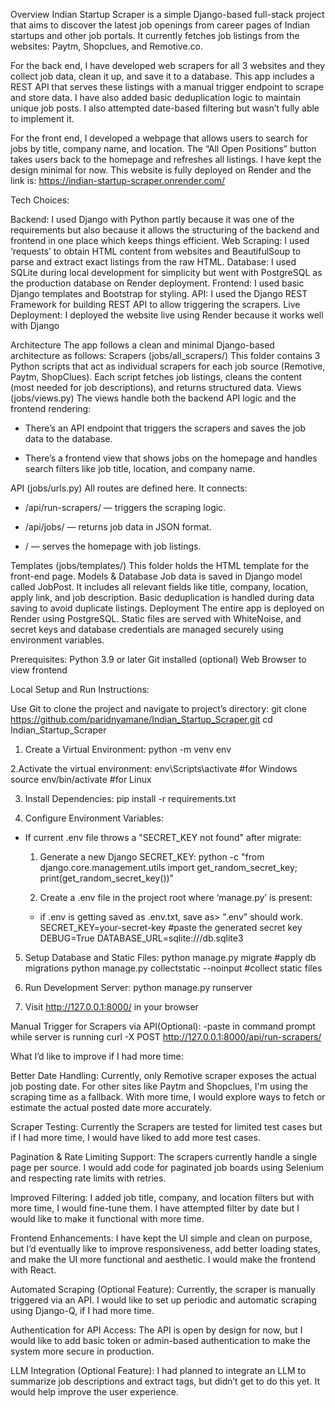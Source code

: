 Overview
Indian Startup Scraper is a simple Django-based full-stack project that aims to discover the latest job openings from career pages of Indian startups and other job portals.
It currently fetches job listings from the websites: Paytm, Shopclues, and Remotive.co.

For the back end, I have developed web scrapers for all 3 websites and they collect job data, clean it up, and save it to a database. This app includes a REST API that serves these listings with a manual trigger endpoint to scrape and store data. I have also added basic deduplication logic to maintain unique job posts. I also attempted date-based filtering but wasn’t fully able to implement it.

For the front end, I developed a webpage that allows users to search for jobs by title, company name, and location. The “All Open Positions” button takes users back to the homepage and refreshes all listings. I have kept the design minimal for now.
This website is fully deployed on Render and the link is: https://indian-startup-scraper.onrender.com/

Tech Choices:


Backend: I used Django with Python partly because it was one of the requirements but also because it allows the structuring of the backend and frontend in one place which keeps things efficient.
Web Scraping:  I used ‘requests’ to obtain HTML content from websites and BeautifulSoup to parse and extract exact listings from the raw HTML.
Database: I used SQLite during local development for simplicity but went with PostgreSQL as the production database on Render deployment.
Frontend: I used basic Django templates and Bootstrap for styling. 
API: I used the Django REST Framework for building REST API to allow triggering the scrapers. 
Live Deployment: I deployed the website live using Render because it works well with Django




Architecture
The app follows a clean and minimal Django-based architecture as follows:
Scrapers (jobs/all_scrapers/)
This folder contains 3 Python scripts that act as individual scrapers for each job source (Remotive, Paytm, ShopClues). Each script fetches job listings, cleans the content (most needed for job descriptions), and returns structured data.
Views (jobs/views.py)
The views handle both the backend API logic and the frontend rendering:
- There’s an API endpoint that triggers the scrapers and saves the job data to the database.


- There’s a frontend view that shows jobs on the homepage and handles search filters like job title, location, and company name.


API (jobs/urls.py)
All routes are defined here. It connects:
- /api/run-scrapers/ — triggers the scraping logic.


- /api/jobs/ — returns job data in JSON format.


- / — serves the homepage with job listings.


Templates (jobs/templates/)
This folder holds the HTML template for the front-end page. 
Models & Database
Job data is saved in  Django model called JobPost. It includes all relevant fields like title, company, location, apply link, and job description. Basic deduplication is handled during data saving to avoid duplicate listings.
Deployment
The entire app is deployed on Render using PostgreSQL. Static files are served with WhiteNoise, and secret keys and database credentials are managed securely using environment variables.


Prerequisites:
Python 3.9 or later
Git installed (optional)
Web Browser to view frontend

Local Setup and Run Instructions:


Use Git to clone the project and navigate to project’s directory:
git clone https://github.com/paridnyamane/Indian_Startup_Scraper.git
cd Indian_Startup_Scraper

1. Create a Virtual Environment: 
python -m venv env

2.Activate the virtual environment:
env\Scripts\activate		#for Windows
source env/bin/activate		#for Linux

3. Install Dependencies: 
pip install -r requirements.txt

4. Configure Environment Variables:
- If current .env file throws a "SECRET_KEY not found" after migrate:

  1. Generate a new Django SECRET_KEY:
  python -c "from django.core.management.utils import get_random_secret_key; print(get_random_secret_key())"

  2. Create a .env file in the project root where ‘manage.py’ is present:
  - if .env is getting saved as .env.txt, save as> ".env" should work.
  SECRET_KEY=your-secret-key	#paste the generated secret key
  DEBUG=True
  DATABASE_URL=sqlite:///db.sqlite3


5. Setup Database and Static Files:
python manage.py migrate		#apply db migrations
python manage.py collectstatic --noinput	#collect static files

6. Run Development Server:
python manage.py runserver

7. Visit http://127.0.0.1:8000/ in your browser

Manual Trigger for Scrapers via API(Optional):
-paste in command prompt while server is running
curl -X POST http://127.0.0.1:8000/api/run-scrapers/


What I’d like to improve if I had more time:

Better Date Handling: 
Currently, only Remotive scraper exposes the actual job posting date. For other sites like Paytm and Shopclues, I'm using the scraping time as a fallback. With more time, I would explore ways to fetch or estimate the actual posted date more accurately.


Scraper Testing:
Currently the Scrapers are tested for limited test cases but if I had more time, I would have liked to add more test cases.


Pagination & Rate Limiting Support:
The scrapers currently handle a single page per source. I would add code for paginated job boards using Selenium and respecting rate limits with retries.


Improved Filtering:
I added job title, company, and location filters but with more time, I would fine-tune them. I have attempted filter by date but I would like to make it functional with more time.


Frontend Enhancements:
I have kept the UI simple and clean on purpose, but I’d eventually like to improve responsiveness, add better loading states, and make the UI more functional and aesthetic. I would make the frontend with React.


Automated Scraping (Optional Feature):
Currently, the scraper is manually triggered via an API. I would like to set up periodic and automatic scraping using Django-Q, if I had more time.


Authentication for API Access:
The API is open by design for now, but I would like to add basic token or admin-based authentication to make the system more secure in production.

LLM Integration (Optional Feature):
I had planned to integrate an LLM to summarize job descriptions and extract tags, but didn’t get to do this yet. It would help improve the user experience.






